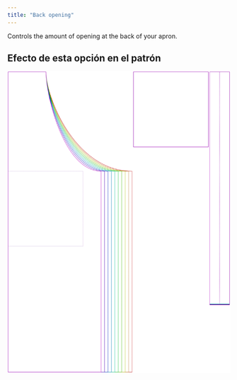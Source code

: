 ```yaml
---
title: "Back opening"
---
```


Controls the amount of opening at the back of your apron.

## Efecto de esta opción en el patrón

![This image shows the effect of this option by superimposing several variants that have a different value for this option](albert_backopening_sample.svg "Effect of this option on the pattern")
